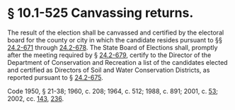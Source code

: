 # § 10.1-525 Canvassing returns.

<p>The result of the election shall be canvassed and certified by the electoral board for the county or city in which the candidate resides pursuant to §§ <a href='http://law.lis.virginia.gov/vacode/24.2-671/'>24.2-671</a> through <a href='http://law.lis.virginia.gov/vacode/24.2-678/'>24.2-678</a>. The State Board of Elections shall, promptly after the meeting required by § <a href='http://law.lis.virginia.gov/vacode/24.2-679/'>24.2-679</a>, certify to the Director of the Department of Conservation and Recreation a list of the candidates elected and certified as Directors of Soil and Water Conservation Districts, as reported pursuant to § <a href='http://law.lis.virginia.gov/vacode/24.2-675/'>24.2-675</a>.</p><p>Code 1950, § 21-38; 1960, c. 208; 1964, c. 512; 1988, c. 891; 2001, c. <a href='http://lis.virginia.gov/cgi-bin/legp604.exe?011+ful+CHAP0053'>53</a>; 2002, cc. <a href='http://lis.virginia.gov/cgi-bin/legp604.exe?021+ful+CHAP0143'>143</a>, <a href='http://lis.virginia.gov/cgi-bin/legp604.exe?021+ful+CHAP0236'>236</a>.</p>